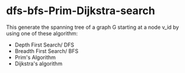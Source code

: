 # dfs-bfs-Prim-Dijkstra-search

This generate the spanning tree of a graph G starting at a node v_id by using one of these algorithm:

- Depth First Search/ DFS
- Breadth First Search/ BFS
- Prim's Algorithm
- Dijkstra's algorithm
